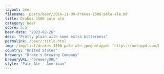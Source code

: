 ```yaml
---
layout: beer
filename: _posts/beer/2016-11-09-drakes-1500-pale-ale.md
title: Drakes 1500 pale ale
category: beer
score: 5.5
beer-date: "2023-02-26"
desc: "Pretty plain with some extra bitterness"
permalink: /beer/:title.html
img: /img/list/drakes-1500-pale-ale.jpeguntappd: "https://untappd.com/b/drakes-brewing-company-1500/6914"
country: "United States"
brewery: "Drake's Brewing Company"
breweryURL: "breweryURL"
style: "Pale Ale - American"
---
```

